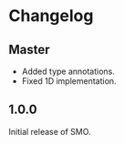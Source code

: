 # Changelog

## Master

- Added type annotations.
- Fixed 1D implementation.

## 1.0.0

Initial release of SMO.
